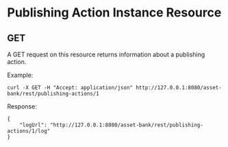 # Publishing Action Instance Resource
## GET
A GET request on this resource returns information about a publishing action.

Example:
```
curl -X GET -H "Accept: application/json" http://127.0.0.1:8080/asset-bank/rest/publishing-actions/1
```

Response:
```
{
    "logUrl": "http://127.0.0.1:8080/asset-bank/rest/publishing-actions/1/log"
}
```
